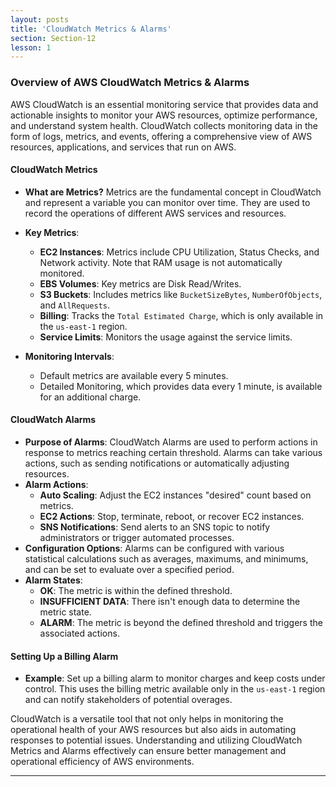 ```yaml
---
layout: posts
title: 'CloudWatch Metrics & Alarms'
section: Section-12
lesson: 1
---
```


### Overview of AWS CloudWatch Metrics & Alarms

AWS CloudWatch is an essential monitoring service that provides data and actionable insights to monitor your AWS resources, optimize performance, and understand system health. CloudWatch collects monitoring data in the form of logs, metrics, and events, offering a comprehensive view of AWS resources, applications, and services that run on AWS.

<!-- pagebreak -->

#### CloudWatch Metrics

- **What are Metrics?** Metrics are the fundamental concept in CloudWatch and represent a variable you can monitor over time. They are used to record the operations of different AWS services and resources.
- **Key Metrics**:

  - **EC2 Instances**: Metrics include CPU Utilization, Status Checks, and Network activity. Note that RAM usage is not automatically monitored.
  - **EBS Volumes**: Key metrics are Disk Read/Writes.
  - **S3 Buckets**: Includes metrics like `BucketSizeBytes`, `NumberOfObjects`, and `AllRequests`.
  - **Billing**: Tracks the `Total Estimated Charge`, which is only available in the `us-east-1` region.
  - **Service Limits**: Monitors the usage against the service limits.

- **Monitoring Intervals**:
  - Default metrics are available every 5 minutes.
  - Detailed Monitoring, which provides data every 1 minute, is available for an additional charge.

<!-- pagebreak -->

#### CloudWatch Alarms

- **Purpose of Alarms**: CloudWatch Alarms are used to perform actions in response to metrics reaching certain threshold. Alarms can take various actions, such as sending notifications or automatically adjusting resources.
- **Alarm Actions**:
  - **Auto Scaling**: Adjust the EC2 instances "desired" count based on metrics.
  - **EC2 Actions**: Stop, terminate, reboot, or recover EC2 instances.
  - **SNS Notifications**: Send alerts to an SNS topic to notify administrators or trigger automated processes.
- **Configuration Options**: Alarms can be configured with various statistical calculations such as averages, maximums, and minimums, and can be set to evaluate over a specified period.
- **Alarm States**:
  - **OK**: The metric is within the defined threshold.
  - **INSUFFICIENT DATA**: There isn't enough data to determine the metric state.
  - **ALARM**: The metric is beyond the defined threshold and triggers the associated actions.

<!-- pagebreak -->

#### Setting Up a Billing Alarm

- **Example**: Set up a billing alarm to monitor charges and keep costs under control. This uses the billing metric available only in the `us-east-1` region and can notify stakeholders of potential overages.

CloudWatch is a versatile tool that not only helps in monitoring the operational health of your AWS resources but also aids in automating responses to potential issues. Understanding and utilizing CloudWatch Metrics and Alarms effectively can ensure better management and operational efficiency of AWS environments.

---
